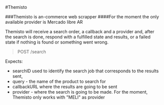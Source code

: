 #Themisto

###Themisto is an-commerce web scrapper
####For the moment the only available provider is Mercado libre AR

Themisto will receive a search order, a callback and a provider and, after the search is done,
respond with a fulfilled state and results, or a failed state if nothing is found or something went wrong.

>POST /search

Expects:
- searchID used to identify the search job that corresponds to the results sent,
- query - the name of the product to search for
- callbackURL where the results are going to be sent
- provider - where the search is going to be made. For the moment, Themisto only works with "MELI" as provider
